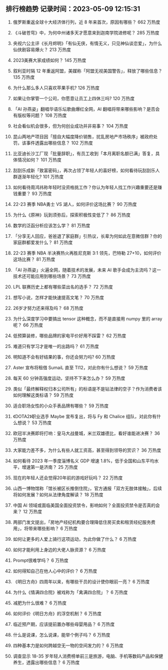 
## 排行榜趋势 记录时间：2023-05-09 12:15:31
  
  1. 俄罗斯重返全球十大经济体行列，近 8 年来首次，原因有哪些？ 662 万热度
    
  2. 《斗破苍穹》中，为何中州诸多天才愿意来到迦南学院进修呢？ 285 万热度
    
  3. 央视六公主评《长月烬明》「有仙无侠，有情无义，只见神仙谈恋爱」，为什么仙侠剧容易爆火？ 213 万热度
    
  4. 2023美赛大家成绩如何？ 145 万热度
    
  5. 叙利亚时隔 12 年重返阿盟，美媒称「阿盟无视美国警告」，释放了哪些信息？ 135 万热度
    
  6. 为什么那么多人只喜欢苹果手机? 126 万热度
    
  7. 如果让你掌管一个公司，你愿意让员工上四休三吗? 120 万热度
    
  8. 「AI 孙燕姿」翻唱华语乐坛歌曲爆红全网，AI 翻唱将带来哪些影响？是否会有版权等问题？ 108 万热度
    
  9. 社会看似机会很多，但为何创业成功并非易事？ 104 万热度
    
  10. 昆山两地产项目因「擅自大幅度降价销售，扰乱房地产市场秩序」被政府处罚，该事件透露出哪些信息？ 102 万热度
    
  11. 比亚迪长沙工厂现「批量辞职」，有员工收到「本月离职名额已满」答复，具体情况如何？ 101 万热度
    
  12. 刮刮乐成新「致富密码」，再次占领了年轻人的喜好榜，如何看待玩刮刮乐人群逐渐年轻化? 101 万热度
    
  13. 如何看待周鸿祎称年轻时没资格挑工作？你认为年轻人找工作兴趣重要还是赚钱重要？ 93 万热度
    
  14. 22-23 赛季 NBA勇士 VS 湖人，如何评价这场比赛？ 90 万热度
    
  15. 为什么《原神》玩到须弥后，探索积极性变低了？ 86 万热度
    
  16. 数学的泛函分析应该怎么学？ 81 万热度
    
  17. 「分享无人回应，爸爸退了家庭群」引热议，长辈为何如此在意微信群？你的家庭群都爱发什么？ 81 万热度
    
  18. 22-23 赛季 NBA 半决赛热火再胜尼克斯 3:1 领先，巴特勒 27+10，如何评价这场比赛？ 81 万热度
    
  19. 「AI 孙燕姿」火遍全网，随着技术的发展，未来 AI 歌手会成为主流吗？这一技术还可能应用到哪些场景？ 73 万热度
    
  20. LPL 联赛历史上都有哪些菜出名的选手？ 72 万热度
    
  21. 想写小说，怎样才能快速提高文笔？ 70 万热度
    
  22. 26岁才努力还来得及吗？ 68 万热度
    
  23. 为什么深度学习中要搞出 tensor 这种概念，而不是直接用 numpy 里的 array 呢？ 66 万热度
    
  24. 低预算装修，哪些品牌的家电平价好用不踩雷？ 62 万热度
    
  25. 难道只有学习才是唯一的出路吗？ 61 万热度
    
  26. 明知道不会有好结果的事，你还会努力吗? 60 万热度
    
  27. Aster 宣布将租借 SumaiL 直至 TI12，对此你有什么想说？ 59 万热度
    
  28. 每天 60 分钟高强度运动，坚持不下来怎么办？ 59 万热度
    
  29. 类似「最终解释权归本公司所有」的标语是不是钻法律的空子？作为消费者该如何理解这类标语？ 59 万热度
    
  30. 适合职场女性的小众手表品牌有哪些？ 59 万热度
    
  31. 《DOTA2》职业选手 Maybe 宣布复出，将与 Fy 和 Chalice 组队，对此你有什么想说？ 53 万热度
    
  32. 欧冠半决赛即将打响：皇马大战曼城，米兰双雄德比，看好谁能进决赛？ 36 万热度
    
  33. 大家能力差不多，为什么有些人就工资高，甚至得到领导的赏识？ 36 万热度
    
  34. 如何看待 2023 年一季度淄博名义 GDP 增速 1.8%，低于全国和山东平均水平，增速第一是济南？ 25 万热度
    
  35. 现在的年轻人还会觉得20年前的游戏好玩吗？ 22 万热度
    
  36. 山西一博物馆称「馆长被区长推倒住院」，官方通报「双方无肢体接触」，后续将如何发展？如何从法律角度解读？ 18 万热度
    
  37. 中国 AI 领域或面临美国全面投资禁令，影响如何？全面投资禁令是否真的会来？ 12 万热度
    
  38. 两部门发文提出，「房地产经纪机构要合理降低住房买卖和租赁经纪服务费用」，将带来哪些影响？ 6 万热度
    
  39. 如何让更多的人爱上骑行这项运动，为此你做了什么？ 6 万热度
    
  40. 如何才能利用上身边的大佬人脉资源？ 6 万热度
    
  41. Prompt很难学吗？ 6 万热度
    
  42. 如何得知自己在他人心中的评价？ 6 万热度
    
  43. 《明日方舟》四周年以来，有哪些干员的设计使你眼前一亮？ 6 万热度
    
  44. 为什么《情满四合院》被戏称为「禽满四合院」？ 6 万热度
    
  45. 减肥为什么很难？ 6 万热度
    
  46. 如何评价《明日方舟》的浮空机制？ 6 万热度
    
  47. 临近预产期，应该提前置办哪些母婴用品？ 6 万热度
    
  48. 什么是说课，怎么说课，能举个例子吗？ 6 万热度
    
  49. 四种基本力是如何跨越空无一物的空间发力的？ 6 万热度
    
  50. 调查显示 18-35 岁年轻人消费榜单前三是旅游，电脑、手机等数码产品和保健养生，透露出哪些信息？ 6 万热度
    